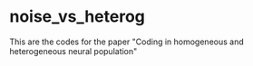 # noise_vs_heterog
This are the codes for the paper "Coding in homogeneous and heterogeneous neural population"
